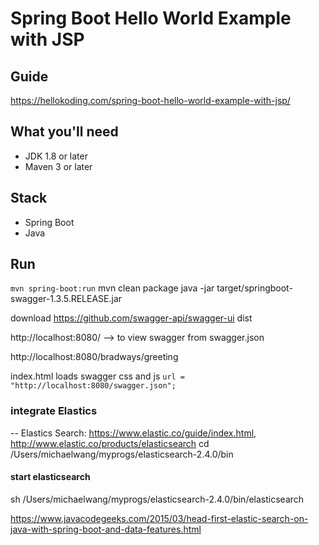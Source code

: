 # Spring Boot Hello World Example with JSP

## Guide
https://hellokoding.com/spring-boot-hello-world-example-with-jsp/

## What you'll need
- JDK 1.8 or later
- Maven 3 or later

## Stack
- Spring Boot
- Java

## Run
`mvn spring-boot:run`
mvn clean package
java -jar target/springboot-swagger-1.3.5.RELEASE.jar

download https://github.com/swagger-api/swagger-ui dist

http://localhost:8080/ --> to view swagger from swagger.json

http://localhost:8080/bradways/greeting

index.html loads swagger css and js 
`url = "http://localhost:8080/swagger.json";`

### integrate Elastics
-- Elastics Search: https://www.elastic.co/guide/index.html, http://www.elastic.co/products/elasticsearch
cd /Users/michaelwang/myprogs/elasticsearch-2.4.0/bin
####  start elasticsearch
sh /Users/michaelwang/myprogs/elasticsearch-2.4.0/bin/elasticsearch

https://www.javacodegeeks.com/2015/03/head-first-elastic-search-on-java-with-spring-boot-and-data-features.html

